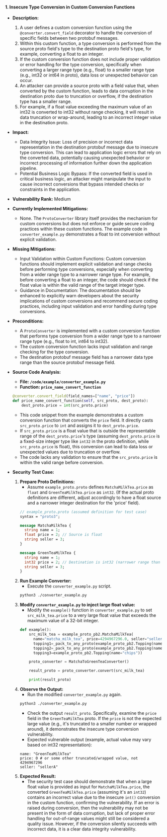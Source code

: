 #### 1. Insecure Type Conversion in Custom Conversion Functions

*   **Description:**
    1.  A user defines a custom conversion function using the `@converter.convert_field` decorator to handle the conversion of specific fields between two protobuf messages.
    2.  Within this custom function, a type conversion is performed from the source proto field's type to the destination proto field's type, for example, converting a float to an integer.
    3.  If the custom conversion function does not include proper validation or error handling for the type conversion, specifically when converting a larger range type (e.g., float) to a smaller range type (e.g., int32 or int64 in proto), data loss or unexpected behavior can occur.
    4.  An attacker can provide a source proto with a field value that, when converted by the custom function, leads to data corruption in the destination proto due to truncation or overflow, if the destination type has a smaller range.
    5.  For example, if a float value exceeding the maximum value of an int32 is converted to int32 without range checking, it will result in data truncation or wrap-around, leading to an incorrect integer value in the destination proto.

*   **Impact:**
    -   Data Integrity Issue: Loss of precision or incorrect data representation in the destination protobuf message due to insecure type conversion. This can lead to application logic errors that rely on the converted data, potentially causing unexpected behavior or incorrect processing of information further down the application pipeline.
    -   Potential Business Logic Bypass: If the converted field is used in critical business logic, an attacker might manipulate the input to cause incorrect conversions that bypass intended checks or constraints in the application.

*   **Vulnerability Rank:** Medium

*   **Currently Implemented Mitigations:**
    -   None. The `ProtoConverter` library itself provides the mechanism for custom conversions but does not enforce or guide secure coding practices within these custom functions. The example code in `converter_example.py` demonstrates a float to int conversion without explicit validation.

*   **Missing Mitigations:**
    -   Input Validation within Custom Functions: Custom conversion functions should implement explicit validation and range checks before performing type conversions, especially when converting from a wider range type to a narrower range type. For example, before converting a float to an integer, the code should check if the float value is within the valid range of the target integer type.
    -   Guidance in Documentation: The documentation should be enhanced to explicitly warn developers about the security implications of custom conversions and recommend secure coding practices, including input validation and error handling during type conversions.

*   **Preconditions:**
    -   A `ProtoConverter` is implemented with a custom conversion function that performs type conversion from a wider range type to a narrower range type (e.g., float to int, int64 to int32).
    -   The custom conversion function lacks input validation and range checking for the type conversion.
    -   The destination protobuf message field has a narrower data type range than the source protobuf message field.

*   **Source Code Analysis:**
    -   **File: `/code/example/converter_example.py`**
    -   **Function: `price_name_convert_function`**
    ```python
    @converter.convert_field(field_names=["name", "price"])
    def price_name_convert_function(self, src_proto, dest_proto):
        dest_proto.price = int(src_proto.price)
    ```
    -   This code snippet from the example demonstrates a custom conversion function that converts the `price` field. It directly casts `src_proto.price` to `int` and assigns it to `dest_proto.price`.
    -   If `src_proto.price` is a float value that is outside the representable range of the `dest_proto.price`'s type (assuming `dest_proto.price` is a fixed-size integer type like `int32` in the proto definition, while `src_proto.price` is float), this conversion can lead to data loss or unexpected values due to truncation or overflow.
    -   The code lacks any validation to ensure that the `src_proto.price` is within the valid range before conversion.

*   **Security Test Case:**
    1.  **Prepare Proto Definitions:**
        -   Assume `example_proto.proto` defines `MatchaMilkTea.price` as `float` and `GreenTeaMilkTea.price` as `int32`. (If the actual proto definitions are different, adjust accordingly to have a float source and a narrower integer destination for the 'price' field).
        ```protobuf
        // example_proto.proto (assumed definition for test case)
        syntax = "proto3";

        message MatchaMilkTea {
          string name = 1;
          float price = 2; // Source is float
          string seller = 3;
        }

        message GreenTeaMilkTea {
          string name = 1;
          int32 price = 2; // Destination is int32 (narrower range than float)
          string seller = 3;
        }
        ```
    2.  **Run Example Converter:**
        -   Execute the `converter_example.py` script.
        ```bash
        python3 ./converter_example.py
        ```
    3.  **Modify `converter_example.py` to inject large float value:**
        -   Modify the `example()` function in `converter_example.py` to set `src_milk_tea.price` to a very large float value that exceeds the maximum value of a 32-bit integer.
        ```python
        def example():
            src_milk_tea = example_proto_pb2.MatchaMilkTea(
              name="matcha_milk_tea", price=4294967296.0, seller="sellerA", # Large float value (2^32)
              topping1=_pack_to_any_proto(example_proto_pb2.Topping(name="jelly")),
              topping2=_pack_to_any_proto(example_proto_pb2.Topping(name="taro")),
              topping3=example_proto_pb2.Topping(name="chips"))

            proto_converter = MatchaToGreenTeaConverter()

            result_proto = proto_converter.convert(src_milk_tea)

            print(result_proto)
        ```
    4.  **Observe the Output:**
        -   Run the modified `converter_example.py` again.
        ```bash
        python3 ./converter_example.py
        ```
        -   Check the output `result_proto`. Specifically, examine the `price` field in the `GreenTeaMilkTea` proto. If the `price` is not the expected large value (e.g., it's truncated to a smaller number or wrapped around), it demonstrates the insecure type conversion vulnerability.
        -   Expected vulnerable output (example, actual value may vary based on int32 representation):
        ```
        name: "GreenTeaMilkTea"
        price: 0 # or some other truncated/wrapped value, not 4294967296
        seller: "sellerA"
        ```
    5.  **Expected Result:**
        -   The security test case should demonstrate that when a large float value is provided as input for `MatchaMilkTea.price`, the converted `GreenTeaMilkTea.price` (assuming it's an `int32`) contains an incorrect value due to the insecure `int()` conversion in the custom function, confirming the vulnerability. If an error is raised during conversion, then the vulnerability may not be present in the form of data corruption, but lack of proper error handling for out-of-range values might still be considered a quality issue. However, if the conversion silently succeeds with incorrect data, it is a clear data integrity vulnerability.